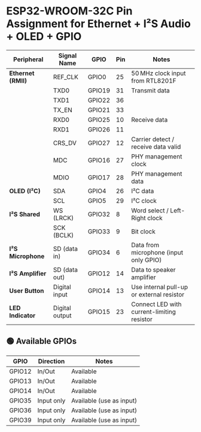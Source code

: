 # ESP32-WROOM-32C Pin Assignment for Ethernet + I²S Audio + OLED + GPIO

| Peripheral          | Signal Name       | GPIO       | Pin | Notes                                      |
|---------------------|-------------------|------------|-----|--------------------------------------------|
| **Ethernet (RMII)** | REF_CLK           | GPIO0      | 25  | 50 MHz clock input from RTL8201F           |
|                     | TXD0              | GPIO19     | 31  | Transmit data                              |
|                     | TXD1              | GPIO22     | 36  |                                            |
|                     | TX_EN             | GPIO21     | 33  |                                            |
|                     | RXD0              | GPIO25     | 10  | Receive data                               |
|                     | RXD1              | GPIO26     | 11  |                                            |
|                     | CRS_DV            | GPIO27     | 12  | Carrier detect / receive data valid        |
|                     | MDC               | GPIO16     | 27  | PHY management clock                       |
|                     | MDIO              | GPIO17     | 28  | PHY management data                        |
| **OLED (I²C)**      | SDA               | GPIO4      | 26  | I²C data                                   |
|                     | SCL               | GPIO5      | 29  | I²C clock                                  |
| **I²S Shared**      | WS (LRCK)         | GPIO32     | 8   | Word select / Left-Right clock             |
|                     | SCK (BCLK)        | GPIO33     | 9   | Bit clock                                  |
| **I²S Microphone**  | SD (data in)      | GPIO34     | 6   | Data from microphone (input only GPIO)     |
| **I²S Amplifier**   | SD (data out)     | GPIO12     | 14  | Data to speaker amplifier                  |
| **User Button**     | Digital input     | GPIO14     | 13  | Use internal pull-up or external resistor  |
| **LED Indicator**   | Digital output    | GPIO15     | 23  | Connect LED with current-limiting resistor |

## 🟢 Available GPIOs

| GPIO   | Direction   | Notes                        |
|--------|-------------|------------------------------|
| GPIO12 | In/Out      | Available                    |
| GPIO13 | In/Out      | Available                    |
| GPIO14 | In/Out      | Available                    |
| GPIO35 | Input only  | Available (use as input)     |
| GPIO36 | Input only  | Available (use as input)     |
| GPIO39 | Input only  | Available (use as input)     |
